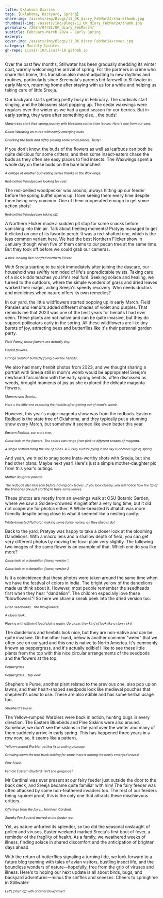 ```yaml
---
title: Oklahoma Diaries
tags: [Oklahoma, Backyard, Spring]
share-img: /assets/img/Blogs/11_OK_diary_FebMar24/sharethumb.jpg
thumbnail-img: /assets/img/Blogs/11_OK_diary_FebMar24/thumb.jpg
permalink: /2024/04/01/OK_diary_FebMar24/
subtitle: February-March 2024 - Early Spring
excerpt: 
cover-img: /assets/img/Blogs/11_OK_diary_FebMar24/cover.jpg
category: Monthly_Updates
gh-repo: Lisa17-10/Lisa17-10.github.io
---
```



<div src="/assets/img/DP/Authors_PDR_SDM.jpg" class="center" width="300px">


Over the past few months, Stillwater has been gradually shedding its winter coat, warmly welcoming the arrival of spring. For the partners in crime who share this home, this transition also meant adjusting to new rhythms and routines, particularly since Sreemala's parents bid farewell to Stillwater in early March, returning home after staying with us for a while and helping us taking care of little Sreeja.

Our backyard starts getting pretty busy in February. The cardinals start singing, and the blossoms start popping up. The cedar waxwings were regulars over the winter as we had a good season for our berries. But in early spring, they were after something else... the buds! 

<div src="/assets/img/Blogs/11_OK_diary_FebMar24/0.jpg" class="center" width="100%"/>

*<span style="font-size: 0.75em;">Many trees start their spring journey with blossoms rather than leaves. Here's one from our yard.</span>*


<div src="/assets/img/Blogs/11_OK_diary_FebMar24/1.jpg" class="center" width="750px"/>

*<span style="font-size: 0.75em;">Cedar Waxwing on a tree with newly emerging buds.</span>*


<div src="/assets/img/Blogs/11_OK_diary_FebMar24/2.jpg" class="center" width="100%"/>

*<span style="font-size: 0.75em;">Checking the buds and niftily picking some small pieces. Tasty!</span>*

If you don't know, the buds of the flowers as well as leafbuds can both be quite delicious for some critters, and then some insect-eaters chase the buds as they often are easy places to find insects. The Waxwings spent a whole day on these buds on the bare branches!

<div src="/assets/img/Blogs/11_OK_diary_FebMar24/3.jpg" class="center" width="100%"/>

*<span style="font-size: 0.75em;">A collage of another bud-eating series thanks to the Waxwings.</span>*

<div src="/assets/img/Blogs/11_OK_diary_FebMar24/4.jpg" class="center" width="750px"/>

*<span style="font-size: 0.75em;">Red-bellied Woodpecker looking for suet.</span>*

The red-bellied woodpecker was around, always hitting up our feeder before the spring buffet opens up. I love seeing them every time despite them being very common. One of them cooperated enough to get some action shots!

<div src="/assets/img/Blogs/11_OK_diary_FebMar24/5.jpg" class="center" width="100%"/>

*<span style="font-size: 0.75em;">Red-bellied Woodpecker taking off.</span>*

A Northern Flicker made a sudden pit stop for some snacks before vanishing into thin air. Talk about fleeting moments! Pratyay managed to get it clicked on one of its favorite perch. It was a red-shafted one, which is the less common variant here. We had the best Northern Flicker show in January though when five of them came to our pecan tree at the same time. But they took off before we could grab our cameras. 

<div src="/assets/img/Blogs/11_OK_diary_FebMar24/6.jpg" class="center" width="750px"/>

*<span style="font-size: 0.75em;">A nice-looking Red-shafted Northern Flicker.</span>*

With Sreeja starting to be sick immediately after joining the daycare, our household was swiftly reminded of life's unpredictable twists. Taking care of a sick kiddo teaches you life's real fun!  Seeking solace and healing, we turned to the outdoors, where the simple wonders of grass and dried leaves worked their magic, aiding Sreeja's speedy recovery. Who needs doctors and medicines when nature offers its own remedies?

In our yard, the little wildflowers started popping up in early March. Field Pansies and Henbits added different shades of violet and purples. That reminds me that 2023 was one of the best years for henbits I had ever seen. These plants are not native and can be quite invasive, but they do support pollinators early in the spring. All these wildflowers are like tiny bursts of joy, attracting bees and butterflies like it's their personal garden party.

<div src="/assets/img/Blogs/11_OK_diary_FebMar24/7.jpg" class="center" width="750px"/>

*<span style="font-size: 0.75em;">Field Pansy, these flowers are actually tiny.</span>*

<div src="/assets/img/Blogs/11_OK_diary_FebMar24/7a.jpg" class="center" width="750px"/>

*<span style="font-size: 0.75em;">Henbit flowers.</span>*

<div src="/assets/img/Blogs/11_OK_diary_FebMar24/8.jpg" class="center" width="100%"/>

*<span style="font-size: 0.75em;">Orange Sulphur butterfly flying over the henbits.</span>*

We also had many henbit photos from 2023, and we thought sharing a portrait with Sreeja still in mom's womb would be appropriate! Sreeja's newfound fascination with the early spring henbits, often dismissed as weeds, brought moments of joy as she explored the delicate magenta flowers.

<div src="/assets/img/Blogs/11_OK_diary_FebMar24/9.jpg" class="center" width="750px"/>

*<span style="font-size: 0.75em;">Mamma and Sreeja...</span>*

<div src="/assets/img/Blogs/11_OK_diary_FebMar24/10.jpg" class="center" width="100%"/>

*<span style="font-size: 0.75em;">Here's the little one exploring the henbits after getting out of mom's womb.</span>*

However, this year's major magenta show was from the redbuds. Eastern Redbud is the state tree of Oklahoma, and they typically put a stunning show every March, but somehow it seemed like even better this year. 

<div src="/assets/img/Blogs/11_OK_diary_FebMar24/11.jpg" class="center" width="750px"/>

*<span style="font-size: 0.75em;">Eastern Redbud, our state tree.</span>*

<div src="/assets/img/Blogs/11_OK_diary_FebMar24/12.jpg" class="center" width="750px"/>

*<span style="font-size: 0.75em;">Close look at the flowers. The colors can range from pink to different shades of magenta.</span>*

<div src="/assets/img/Blogs/11_OK_diary_FebMar24/13.jpg" class="center" width="100%"/>

*<span style="font-size: 0.75em;">A single redbud along the line of pines. A Turkey Vulture flying in the sky is another sign of spring.</span>*

And yeah, we tried to snag some Insta-worthy shots with Sreeja, but she had other plans. Maybe next year! Here's just a simple mother-daughter pic from this year's outings. 

<div src="/assets/img/Blogs/11_OK_diary_FebMar24/14.jpg" class="center" width="100%"/>

*<span style="font-size: 0.75em;">Mother daughter portrait.</span>*

<div src="/assets/img/Blogs/11_OK_diary_FebMar24/15.jpg" class="center" width="750px"/>

*<span style="font-size: 0.75em;">The redbuds also blossom before having any leaves. If you look closely, you will notice how the tip of the branches are just starting to have some leaves.</span>*

These photos are mostly from an evenings walk at OSU Botanic Garden, where we saw a Golden-crowned Kinglet after a very long time, but it did not cooperate for photos either. A White-breasted Nuthatch was more friendly despite being close to what it seemed like a nesting cavity. 

<div src="/assets/img/Blogs/11_OK_diary_FebMar24/15a.jpg" class="center" width="100%"/>

*<span style="font-size: 0.75em;">White-breasted Nuthatch making some funny noises, as they always do!</span>*

Back to the yard, Pratyay was happy to take a closer look at the blooming Dandelions. With a macro lens and a shallow depth of field, you can get very different photos by moving the focal plain very slightly. The following two images of the same flower is an example of that. Which one do you like more?

<div src="/assets/img/Blogs/11_OK_diary_FebMar24/16.jpg" class="center" width="100%"/>

*<span style="font-size: 0.75em;">Close look at a dandelion flower, version 1</span>*

<div src="/assets/img/Blogs/11_OK_diary_FebMar24/17.jpg" class="center" width="100%"/>

*<span style="font-size: 0.75em;">Close look at a dandelion flower, version 2</span>*

Is it a coincidence that these photos were taken around the same time when we have the festival of colors in India. The bright yellow of the dandelions made us think about it. However, most people remember the seedheads first when they hear "dandelion". The children especially love these "blowflowers"! So here we share a sneak peek into the dried version too.

<div src="/assets/img/Blogs/11_OK_diary_FebMar24/18.jpg" class="center" width="100%"/>

*<span style="font-size: 0.75em;">Dried seedheads... the blowflowers!</span>*

<div src="/assets/img/Blogs/11_OK_diary_FebMar24/19.jpg" class="center" width="100%"/>

*<span style="font-size: 0.75em;">A closer look...</span>*

<div src="/assets/img/Blogs/11_OK_diary_FebMar24/20.jpg" class="center" width="100%"/>

*<span style="font-size: 0.75em;">Playing with different focal plains again. Up close, they kind of look like a starry sky!</span>*

The dandelions and henbits look nice, but they are non-native and can be quite invasive. On the other hand, below is another common "weed" that we often see on our yard and this one is native to North America. It's commonly known as peppergrass, and it's actually edible! I like to see these little plants from the top with this nice circular arrangements of the seedpods and the flowers at the top.

<div src="/assets/img/Blogs/11_OK_diary_FebMar24/21.jpg" class="center" width="750px"/>

*<span style="font-size: 0.75em;">Peppergrass</span>*

<div src="/assets/img/Blogs/11_OK_diary_FebMar24/22.jpg" class="center" width="750px"/>

*<span style="font-size: 0.75em;">Peppergrass... top view.</span>*

Shepherd's Purse, another plant related to the previous one, also pop up on lawns, and their heart-shaped seedpods look like medieval pouches that shepherd's used to use. These are also edible and has some herbal usage too. 

<div src="/assets/img/Blogs/11_OK_diary_FebMar24/23.jpg" class="center" width="100%"/>

*<span style="font-size: 0.75em;">Shepherd's Purse.</span>*

The Yellow-rumped Warblers were back in action, hunting bugs in every direction. The Eastern Bluebirds and Pine Siskins were also around. Somehow, we don't see the siskins in the yard over the winter and many of them suddenly arrive in early spring. This has happened three years in a row now; so, it seems like a pattern. 

<div src="/assets/img/Blogs/11_OK_diary_FebMar24/24.jpg" class="center" width="100%"/>

*<span style="font-size: 0.75em;">Yellow-rumped Warbler getting its breeding plumage.</span>*

<div src="/assets/img/Blogs/11_OK_diary_FebMar24/25.jpg" class="center" width="750px"/>

*<span style="font-size: 0.75em;">Crawling down the tree trunk looking for some insects among the newly emerged leaves!</span>*

<div src="/assets/img/Blogs/11_OK_diary_FebMar24/26.jpg" class="center" width="100%"/>

*<span style="font-size: 0.75em;">Pine Siskin.</span>*

<div src="/assets/img/Blogs/11_OK_diary_FebMar24/27.jpg" class="center" width="100%"/>

*<span style="font-size: 0.75em;">Female Eastern Bluebird. Isn't she gorgeous?</span>*

Mr Cardinal was ever present at our fairy feeder just outside the door to the back deck, and Sreeja became quite familiar with him! The fairy feeder was often attacked by some non-feathered invaders too. The rest of our feeders being squirrel proof, this is the only one that attracts these mischievous critters.

<div src="/assets/img/Blogs/11_OK_diary_FebMar24/28.jpg" class="center" width="750px"/>

*<span style="font-size: 0.75em;">Offerings from the fairy... Northern Cardinal.</span>*

<div src="/assets/img/Blogs/11_OK_diary_FebMar24/29.jpg" class="center" width="100%"/>

*<span style="font-size: 0.75em;">Sneaky Fox Squirrel arrived at the feeder too.</span>*

Yet, as nature unfurled its splendor, so too did the seasonal onslaught of pollen and viruses. Easter weekend marked Sreeja's first bout of fever, a reminder of the fragility of health. As a family, we weathered weeks of illness, finding solace in shared discomfort and the anticipation of brighter days ahead.

With the return of butterflies signaling a turning tide, we look forward to a future blog teeming with tales of avian visitors, bustling insect life, and the boundless wonders of nature—hopefully, free from the grip of viruses and illness. Here's to hoping our next update is all about birds, bugs, and backyard adventures—minus the sniffles and sneezes. Cheers to springtime in Stillwater!

<div src="/assets/img/Blogs/11_OK_diary_FebMar24/30.jpg" class="center" width="100%"/>

*<span style="font-size: 0.75em;">Let's finish off with another blowflower!</span>*


